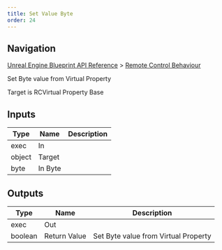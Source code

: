 ```yaml
---
title: Set Value Byte
order: 24
---
```

## Navigation

[Unreal Engine Blueprint API Reference](https://dev.epicgames.com/documentation/en-us/unreal-engine/BlueprintAPI) > [Remote Control Behaviour](https://dev.epicgames.com/documentation/en-us/unreal-engine/BlueprintAPI/RemoteControlBehaviour)

Set Byte value from Virtual Property

Target is RCVirtual Property Base

## Inputs

| Type | Name | Description |
| --- | --- | --- |
| exec | In |  |
| object | Target |  |
| byte | In Byte |  |

## Outputs

| Type | Name | Description |
| --- | --- | --- |
| exec | Out |  |
| boolean | Return Value | Set Byte value from Virtual Property |
